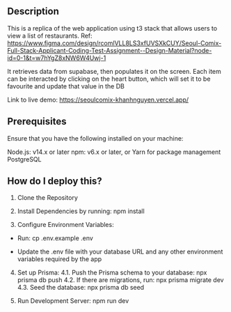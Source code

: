 
## Description
This is a replica of the web application using t3 stack that allows users to view a list of restaurants. Ref: https://www.figma.com/design/rcomlVLL8LS3xfUVSXkCUY/Seoul-Comix-Full-Stack-Applicant-Coding-Test-Assignment--Design-Material?node-id=0-1&t=w7hYgZ8xNW6W4Uwj-1

It retrieves data from supabase, then populates it on the screen. Each item can be interacted by clicking on the heart button, which will set it to be favourite and update that value in the DB

Link to live demo: https://seoulcomix-khanhnguyen.vercel.app/

## Prerequisites
Ensure that you have the following installed on your machine:

Node.js: v14.x or later
npm: v6.x or later, or Yarn for package management
PostgreSQL

## How do I deploy this?
1. Clone the Repository

2. Install Dependencies by running:
npm install

3. Configure Environment Variables:
- Run: 
cp .env.example .env

- Update the .env file with your database URL and any other environment variables required by the app

4. Set up Prisma:
    4.1. Push the Prisma schema to your database: 
        npx prisma db push
    4.2. If there are migrations, run:
        npx prisma migrate dev
    4.3. Seed the database:
        npx prisma db seed

5. Run Development Server:
npm run dev